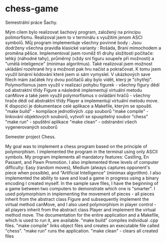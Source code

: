 # chess-game
Semestrální práce Šachy.

Mým cílem bylo realizovat šachový program, založený na principu polimorfismu. 
Realizoval jsem to v terminálu s využitím jenom ASCI symbolů.
Můj program implementuje všechny povinné body :
Jsou dodrženy všechna pravidla klasické varianty : Rošáda, Braní mimochodem a proměna pěšce.
Implementoval jsem rovněž tři druhy složitosti počítače: lehký (náhodné tahy), průměrný (vždy sní figuru soupeře při možnosti) a "umělá inteligence" (minimax algoritmus).
Také realizoval jsem možnost ukládání rozehrané hry a možnost pak hru načíst a pokračovat. 
K tomu jsem využil binární kódování které jsem si sám vymyslel. V ukázkových save filech mám začátek hry dvou počítačů aby bylo vidět, který je "chytřeji".
Polymorfismus jsem využil v realizaci pohybu figurek - všechny figury dědí od abstraktní třídy Figure a následně implementují virtuální metodu canMove a také jsem využil polymorfismus v ovládání hráčů - všechny hrače dědí od abstraktní třídy Player a implementují virtuální metodu move.
K dispozici je dokumentace celé aplikace a Makefile, kterým se spouští. 
"make build" - kompilace jednotlivých .cpp souborů
"make compile" - linkování objektových souborů, vytvoří se spuspitelný soubor "chess"
"make run" - spuštění aplikace
"make clean" - odstranění všech vygenerovaných souborů


Semester project Chess.

My goal was to implement a chess program based on the principle of polymorphism.
I implemented the program in the terminal using only ASCII symbols.
My program implements all mandatory features: Castling, En Passant, and Pawn Promotion.
I also implemented three levels of computer difficulty: Easy (random moves), Medium (always captures opponent's piece when possible), and "Artificial Intelligence" (minimax algorithm).
I also implemented the ability to save and load a game in progress using a binary encoding I created myself. In the sample save files, I have the beginning of a game between two computers to demonstrate which one is "smarter".
I used polymorphism in implementing the movement of pieces - all pieces inherit from the abstract class Figure and subsequently implement the virtual method canMove, and I also used polymorphism in player control - all players inherit from the abstract class Player and implement the virtual method move.
The documentation for the entire application and a Makefile, which is used to run it, are available.
"make build" compiles individual .cpp files.
"make compile" links object files and creates an executable file called "chess".
"make run" runs the application.
"make clean" - clears all created files
